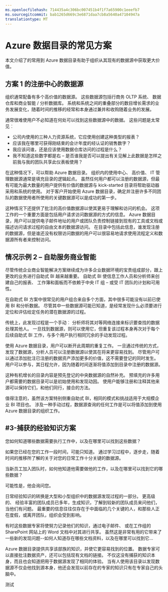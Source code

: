 ```yaml
---
ms.openlocfilehash: 714435a4c306bc007451b4f1f7a65900c1eeefb7
ms.sourcegitcommit: bab1265d669c3e6871daa7cb8a5640a47104947a
translationtype: MT
---
```

<properties
   pageTitle="Azure 数据目录的常见方案"
   description="Azure 数据目录，包括注册和发现的高价值数据源启用自助服务商业智能和捕获有关数据源和进程的现有经验知识的常见方案的概述。"
   services="data-catalog"
   documentationCenter=""
   authors="steelanddata"
   manager="NA"
   editor=""
   tags=""/>
<tags
   ms.service="data-catalog"
   ms.devlang="NA"
   ms.topic="article"
   ms.tgt_pltfrm="NA"
   ms.workload="data-catalog"
   ms.date="07/31/2015"
   ms.author="maroche"/>


# Azure 数据目录的常见方案

本文介绍了的常用到 Azure 数据目录有助于组织从其现有的数据源中获取更大价值。

## 方案 1 的注册中心的数据源

组织通常配备有多个高价值的数据源。 这些数据源包括行商务 OLTP 系统、 数据仓库和商业智能 / 分析数据库。 系统和系统之间的重叠部分的数目增长需求的业务发展变化，随着时间的推移的经常和本身通过兼并和收购随着业务的发展。

通常很难使用户不必知道在何处可以找到这些数据源中的数据。 这些问题是太常见︰

- 公司内使用的三种人力资源系统，它应使用创建这种类型的报表？
- 应该我在哪里可获得刚结束的会计年度的经认证的销售数字？
- 我应该问谁，还是应该使用数据仓库访问的过程是什么？
- 我不知道这些数字都是右 – 是否谁我是否可以提出有关见解上此数据是怎样之前我与我的团队共享此仪表板使用？

在这种情况下，可以帮助 Azure 数据目录。 组织内的使用中心、 高价值、 IT 管理数据源通常是填充目录的逻辑起点。 虽然任何用户都可以注册的数据源，但最有可能为最大数量的用户提供有价值的数据源与 kick-started 目录将帮助驱动器采用和系统的使用。 对于客户开始使用 Azure 数据目录，确定并注册许多不同团队的数据使用者所使用的关键数据源可以是成功的第一步。

这种情况下还提供了批注的高价值数据源以使其更易于理解和访问的机会。 这项工作的一个重要方面是包括用户请求访问数据源的方式的信息。 Azure 数据目录，用户可以提供电子邮件地址的用户或团队负责控制链接到现有的工具或文档或描述访问请求过程的自由文本的数据源访问。 在目录中包括此信息，谁发现注册的数据源，但是谁还没有权限访问数据的用户可以很容易地请求使用流程定义和数据源所有者来控制访问。

## 情况示例 2 – 自助服务商业智能

尽管传统企业商业智能解决方案继续成为许多企业数据环境的宝贵组成部分，跟上更改的业务进行自助式 BI 越来越重要。 自助式 BI 使信息工作人员和分析师来创建自己的报表、 工作簿和面板而不依赖于中央 IT 组 – 或受 IT 团队的计划和可用性。

在自助式 BI 方案中很常见的用户组合来自多个方面，其中很多可能没有以前已使用 BI 和分析数据。 尽管其中一些数据源可能已知道，是经常发现什么必须要进行定位和评估给定任务的潜在数据源的过程。

传统上，此发现过程是一个手动︰ 分析师将其对等网络连接来标识要查找的数据处理其他人。 一旦找到数据源，则可以使用它，但重复该过程本身再次对于每个后续自助式 BI 工作，与多个用户执行相同冗余的手动发现过程。

使用 Azure 数据目录，用户可以断开此周期的重复工作。 一旦通过传统的方式，发现了数据源，分析人员可以注册数据源以使其在将来更容易找到。 尽管用户可以通过添加批注已注册的数据资产添加更多的价值，这不需要登记的同时发生。 用户可以参与，其日程允许，因为随着时间逐渐将值添加到目录中注册的数据源。

这种有机增长的目录内容是预先登记的中央数据源的自然补充。 预填充的许多用户都需要的数据目录可以是初始使用和发现动因。 使用户能够注册和注释其他来源可以保持它们，和他们同行，接合的方法。

值得注意的，虽然该方案特别侧重自助式 BI，相同的模式和挑战适用于大规模企业 BI 项目也。 涉及一种手动过程，数据源查询的任何工作是可以将值添加到使用 Azure 数据目录的组织工作。

## #3-捕获的经验知识方案

您如何知道哪些数据需要执行工作中，以及在哪里可以找到这些数据？

如果您已经在您的工作一段时间，可能只知道。 通过学习过程中，逐步走，随着时间的推移所了解的关于对您的日常工作十分关键的数据源。

当新员工加入团队时，如何他知道他需要做他的工作，以及在哪里可以找到它的哪些数据？

可能性是，他会询问您。

日常经验知识的转换是大型和小型组织中的数据源发现过程的一部分。 更高级的、 经验丰富的团队成员已多年，生成知识，了解到较新的团队成员来问他们，当他们有问题。 最重要的信息往往仅存在于中面临的几个关键的人，和那些人正在度假，或离开团队，组织会受到影响。

有时这些数据专家将使努力记录他们的知识，通过电子邮件、 或在工作组的 SharePoint 网站上的 Word 文档中对其进行共享。 虽然这是非常有用的它带来了一些新的发现问题--如何人知道存在哪些文档资料，以及在哪里可以找到它...

Azure 数据目录提供共享该部族的知识，并使它更容易找到的位置。 数据专家可以直接批注数据资产，还可以包括现有文档的链接。 不仅这没有捕获的知识本身，而且也会知道把用于数据源发现了相同的体验。 当有人使用该目录以发现数据源不仅会他找到源本身，他还会发现以前存在的专家的知识只有在专家自己的头脑中。

测试
